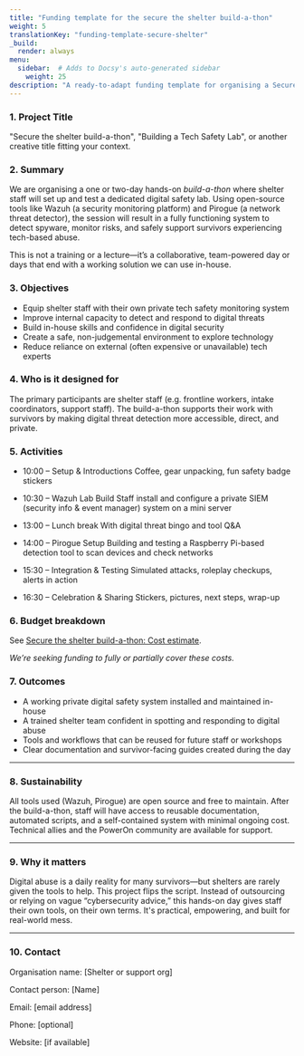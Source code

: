 ```yaml
---
title: "Funding template for the secure the shelter build-a-thon"
weight: 5
translationKey: "funding-template-secure-shelter"
_build:
  render: always
menu:
  sidebar:  # Adds to Docsy's auto-generated sidebar
    weight: 25
description: "A ready-to-adapt funding template for organising a Secure the Shelter Build-a-thon—a practical, staff-focused day to deploy your own private tech safety lab using Pirogue and Wazuh. It’s pitched for local authorities, foundations, or digital rights grant schemes, with plain-language explanations and a focus on empowerment and survivor safety."
---
```


### 1. Project Title

"Secure the shelter build-a-thon", "Building a Tech Safety Lab", or another creative title fitting your context.

### 2. Summary

We are organising a one or two-day hands-on *build-a-thon* where shelter staff will set up and test a dedicated digital safety lab. Using open-source tools like Wazuh (a security monitoring platform) and Pirogue (a network threat detector), the session will result in a fully functioning system to detect spyware, monitor risks, and safely support survivors experiencing tech-based abuse.

This is not a training or a lecture—it’s a collaborative, team-powered day or days that end with a working solution we can use in-house.

### 3. Objectives

* Equip shelter staff with their own private tech safety monitoring system
* Improve internal capacity to detect and respond to digital threats
* Build in-house skills and confidence in digital security
* Create a safe, non-judgemental environment to explore technology
* Reduce reliance on external (often expensive or unavailable) tech experts

### 4. Who is it designed for

The primary participants are shelter staff (e.g. frontline workers, intake coordinators, support staff). The build-a-thon supports their work with survivors by making digital threat detection more accessible, direct, and private.

### 5. Activities

* 10:00 – Setup & Introductions
  Coffee, gear unpacking, fun safety badge stickers

* 10:30 – Wazuh Lab Build
  Staff install and configure a private SIEM (security info & event manager) system on a mini server

* 13:00 – Lunch break
  With digital threat bingo and tool Q\&A

* 14:00 – Pirogue Setup
  Building and testing a Raspberry Pi-based detection tool to scan devices and check networks

* 15:30 – Integration & Testing
  Simulated attacks, roleplay checkups, alerts in action

* 16:30 – Celebration & Sharing
  Stickers, pictures, next steps, wrap-up

### 6. Budget breakdown

See [Secure the shelter build-a-thon: Cost estimate](/docs/workshops/secure-shelter/cost-guesstimate.md).

*We’re seeking funding to fully or partially cover these costs.*

### 7. Outcomes

* A working private digital safety system installed and maintained in-house
* A trained shelter team confident in spotting and responding to digital abuse
* Tools and workflows that can be reused for future staff or workshops
* Clear documentation and survivor-facing guides created during the day

---

### 8. Sustainability

All tools used (Wazuh, Pirogue) are open source and free to maintain. After the build-a-thon, staff will have access to reusable documentation, automated scripts, and a self-contained system with minimal ongoing cost. Technical allies and the PowerOn community are available for support.

---

### 9. Why it matters

Digital abuse is a daily reality for many survivors—but shelters are rarely given the tools to help. This project flips the script. Instead of outsourcing or relying on vague “cybersecurity advice,” this hands-on day gives staff their own tools, on their own terms. It's practical, empowering, and built for real-world mess.

---

### 10. Contact

Organisation name: \[Shelter or support org]

Contact person: \[Name]

Email: \[email address]

Phone: \[optional]

Website: \[if available]


